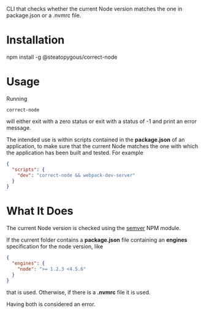 CLI that checks whether the current Node version matches the one in package.json or a .nvmrc file.

# Installation

npm install -g @steatopygous/correct-node

# Usage

Running

```
correct-node
```

will either exit with a zero status or exit with a status of -1 and print an error message.

The intended use is within scripts contained in the **package.json** of an application, to make sure that the current Node matches the one with which the application has been built and tested.  For example

```json
{
  "scripts": {
    "dev": "correct-node && webpack-dev-server"
  }
}
```

# What It Does

The current Node version is checked using the [semver](https://github.com/npm/node-semver) NPM module.

If the current folder contains a **package.json** file containing an **engines** specification for the node version, like

```json
{
  "engines": {
    "node": ">= 1.2.3 <4.5.6"
  }
}
```

that is used.  Otherwise, if there is a **.nvmrc** file it is used.

Having both is considered an error.

